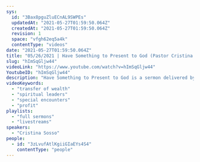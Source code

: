 ```yaml
---
sys:
  id: "3Bax8pguZluECnAL9SWPEs"
  updatedAt: "2021-05-27T01:59:50.064Z"
  createdAt: "2021-05-27T01:59:50.064Z"
  revision: 1
  space: "vfgh62eq5a4k"
  contentType: "videos"
date: "2021-05-27T01:59:50.064Z"
title: "05/26/2021 | Have Something to Present to God (Pastor Cristina Sosso)"
slug: "hImSqGljw44"
videoLink: "https://www.youtube.com/watch?v=hImSqGljw44"
YoutubeID: "hImSqGljw44"
description: "Have Something to Present to God is a sermon delivered by Pastor Cristina Sosso on May 26th, 2021 at Freedom Fellowship Church International."
videoKeywords:
  - "transfer of wealth"
  - "spiritual leaders"
  - "special encounters"
  - "profit"
playlists:
  - "full sermons"
  - "livestreams"
speakers:
  - "Cristina Sosso"
people:
  - id: "3zLvufAtlKgiiGIaEYs4S4"
    contentType: "people"
---
```


